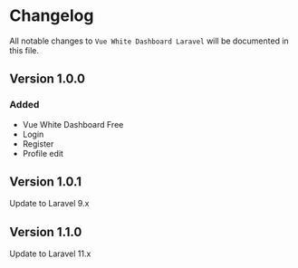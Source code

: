 # Changelog

All notable changes to `Vue White Dashboard Laravel`  will be documented in this file.

## Version 1.0.0

### Added
- Vue White Dashboard Free
- Login
- Register
- Profile edit

## Version 1.0.1
Update to Laravel 9.x

## Version 1.1.0
Update to Laravel 11.x
